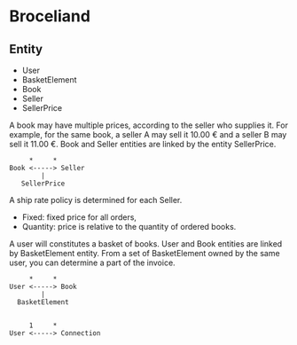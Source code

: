 # Broceliand

## Entity

* User
* BasketElement
* Book
* Seller
* SellerPrice

A book may have multiple prices, according to the seller who supplies it. For
example, for the same book, a seller A may sell it 10.00 € and a seller B may
sell it 11.00 €. Book and Seller entities are linked by the entity
SellerPrice.

         *     *
    Book <-----> Seller
            |
       SellerPrice

A ship rate policy is determined for each Seller.

* Fixed: fixed price for all orders,
* Quantity: price is relative to the quantity of ordered books.

A user will constitutes a basket of books. User and Book entities are linked
by BasketElement entity. From a set of BasketElement owned by the same user,
you can determine a part of the invoice.

         *     *
    User <-----> Book
            |
      BasketElement


         1     *
    User <-----> Connection
